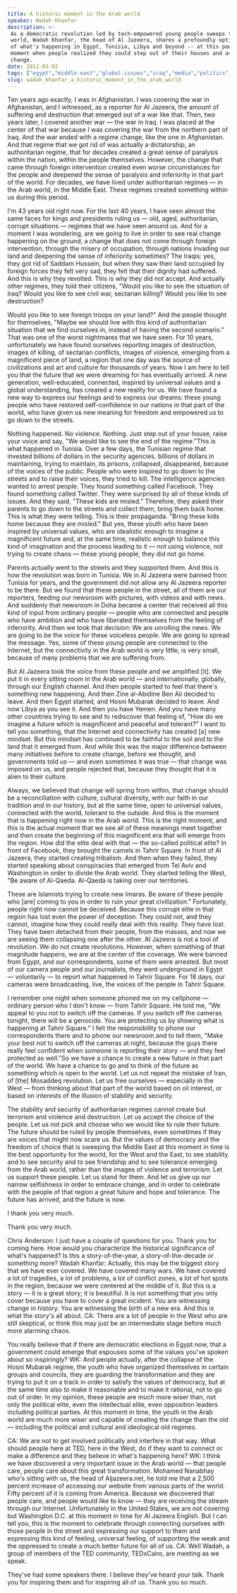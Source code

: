 ```yaml
---
title: A historic moment in the Arab world
speaker: Wadah Khanfar
description: >-
 As a democratic revolution led by tech-empowered young people sweeps the Arab
 world, Wadah Khanfar, the head of Al Jazeera, shares a profoundly optimistic view
 of what's happening in Egypt, Tunisia, Libya and beyond -- at this powerful
 moment when people realized they could step out of their houses and ask for
 change.
date: 2011-03-02
tags: ["egypt","middle-east","global-issues","iraq","media","politics","protests","technology"]
slug: wadah_khanfar_a_historic_moment_in_the_arab_world
---
```


Ten years ago exactly, I was in Afghanistan. I was covering the war in Afghanistan, and I
witnessed, as a reporter for Al Jazeera, the amount of suffering and destruction that
emerged out of a war like that. Then, two years later, I covered another war — the war in
Iraq. I was placed at the center of that war because I was covering the war from the
northern part of Iraq. And the war ended with a regime change, like the one in
Afghanistan. And that regime that we got rid of was actually a dictatorship, an
authoritarian regime, that for decades created a great sense of paralysis within the
nation, within the people themselves. However, the change that came through foreign
intervention created even worse circumstances for the people and deepened the sense of
paralysis and inferiority in that part of the world. For decades, we have lived under
authoritarian regimes — in the Arab world, in the Middle East. These regimes created
something within us during this period.

I'm 43 years old right now. For the last 40 years, I have seen almost the same faces for
kings and presidents ruling us — old, aged, authoritarian, corrupt situations — regimes
that we have seen around us. And for a moment I was wondering, are we going to live in
order to see real change happening on the ground, a change that does not come through
foreign intervention, through the misery of occupation, through nations invading our land
and deepening the sense of inferiority sometimes? The Iraqis: yes, they got rid of Saddam
Hussein, but when they saw their land occupied by foreign forces they felt very sad, they
felt that their dignity had suffered. And this is why they revolted. This is why they did
not accept. And actually other regimes, they told their citizens, "Would you like to see
the situation of Iraq? Would you like to see civil war, sectarian killing? Would you like
to see destruction?

Would you like to see foreign troops on your land?" And the people thought for themselves,
"Maybe we should live with this kind of authoritarian situation that we find ourselves in,
instead of having the second scenario." That was one of the worst nightmares that we have
seen. For 10 years, unfortunately we have found ourselves reporting images of destruction,
images of killing, of sectarian conflicts, images of violence, emerging from a magnificent
piece of land, a region that one day was the source of civilizations and art and culture
for thousands of years. Now I am here to tell you that the future that we were dreaming
for has eventually arrived. A new generation, well-educated, connected, inspired by
universal values and a global understanding, has created a new reality for us. We have
found a new way to express our feelings and to express our dreams: these young people who
have restored self-confidence in our nations in that part of the world, who have given us
new meaning for freedom and empowered us to go down to the streets.

Nothing happened. No violence. Nothing. Just step out of your house, raise your voice and
say, "We would like to see the end of the regime."This is what happened in Tunisia. Over a
few days, the Tunisian regime that invested billions of dollars in the security agencies,
billions of dollars in maintaining, trying to maintain, its prisons, collapsed,
disappeared, because of the voices of the public. People who were inspired to go down to
the streets and to raise their voices, they tried to kill. The intelligence agencies
wanted to arrest people. They found something called Facebook. They found something called
Twitter. They were surprised by all of these kinds of issues. And they said, "These kids
are misled." Therefore, they asked their parents to go down to the streets and collect
them, bring them back home. This is what they were telling. This is their propaganda.
"Bring these kids home because they are misled." But yes, these youth who have been
inspired by universal values, who are idealistic enough to imagine a magnificent future
and, at the same time, realistic enough to balance this kind of imagination and the
process leading to it — not using violence, not trying to create chaos — these young
people, they did not go home.

Parents actually went to the streets and they supported them. And this is how the
revolution was born in Tunisia. We in Al Jazeera were banned from Tunisia for years, and
the government did not allow any Al Jazeera reporter to be there. But we found that these
people in the street, all of them are our reporters, feeding our newsroom with pictures,
with videos and with news. And suddenly that newsroom in Doha became a center that
received all this kind of input from ordinary people — people who are connected and people
who have ambition and who have liberated themselves from the feeling of inferiority. And
then we took that decision: We are unrolling the news. We are going to be the voice for
these voiceless people. We are going to spread the message. Yes, some of these young
people are connected to the Internet, but the connectivity in the Arab world is very
little, is very small, because of many problems that we are suffering from.

But Al Jazeera took the voice from these people and we amplified [it]. We put it in every
sitting room in the Arab world — and internationally, globally, through our English
channel. And then people started to feel that there's something new happening. And then
Zine al-Abidine Ben Ali decided to leave. And then Egypt started, and Hosni Mubarak
decided to leave. And now Libya as you see it. And then you have Yemen. And you have many
other countries trying to see and to rediscover that feeling of, "How do we imagine a
future which is magnificent and peaceful and tolerant?" I want to tell you something, that
the Internet and connectivity has created [a] new mindset. But this mindset has continued
to be faithful to the soil and to the land that it emerged from. And while this was the
major difference between many initiatives before to create change, before we thought, and
governments told us — and even sometimes it was true — that change was imposed on us, and
people rejected that, because they thought that it is alien to their culture.

Always, we believed that change will spring from within, that change should be a
reconciliation with culture, cultural diversity, with our faith in our tradition and in
our history, but at the same time, open to universal values, connected with the world,
tolerant to the outside. And this is the moment that is happening right now in the Arab
world. This is the right moment, and this is the actual moment that we see all of these
meanings meet together and then create the beginning of this magnificent era that will
emerge from the region. How did the elite deal with that — the so-called political elite?
In front of Facebook, they brought the camels in Tahrir Square. In front of Al Jazeera,
they started creating tribalism. And then when they failed, they started speaking about
conspiracies that emerged from Tel Aviv and Washington in order to divide the Arab world.
They started telling the West, "Be aware of Al-Qaeda. Al-Qaeda is taking over our
territories.

These are Islamists trying to create new Imaras. Be aware of these people who [are] coming
to you in order to ruin your great civilization." Fortunately, people right now cannot be
deceived. Because this corrupt elite in that region has lost even the power of deception.
They could not, and they cannot, imagine how they could really deal with this reality.
They have lost. They have been detached from their people, from the masses, and now we are
seeing them collapsing one after the other. Al Jazeera is not a tool of revolution. We do
not create revolutions. However, when something of that magnitude happens, we are at the
center of the coverage. We were banned from Egypt, and our correspondents, some of them
were arrested. But most of our camera people and our journalists, they went underground in
Egypt — voluntarily — to report what happened in Tahrir Square. For 18 days, our cameras
were broadcasting, live, the voices of the people in Tahrir Square.

I remember one night when someone phoned me on my cellphone — ordinary person who I don't
know — from Tahrir Square. He told me, "We appeal to you not to switch off the cameras. If
you switch off the cameras tonight, there will be a genocide. You are protecting us by
showing what is happening at Tahrir Square." I felt the responsibility to phone our
correspondents there and to phone our newsroom and to tell them, "Make your best not to
switch off the cameras at night, because the guys there really feel confident when someone
is reporting their story — and they feel protected as well."So we have a chance to create
a new future in that part of the world. We have a chance to go and to think of the future
as something which is open to the world. Let us not repeat the mistake of Iran, of [the]
Mosaddeq revolution. Let us free ourselves — especially in the West — from thinking about
that part of the world based on oil interest, or based on interests of the illusion of
stability and security.

The stability and security of authoritarian regimes cannot create but terrorism and
violence and destruction. Let us accept the choice of the people. Let us not pick and
choose who we would like to rule their future. The future should be ruled by people
themselves, even sometimes if they are voices that might now scare us. But the values of
democracy and the freedom of choice that is sweeping the Middle East at this moment in
time is the best opportunity for the world, for the West and the East, to see stability
and to see security and to see friendship and to see tolerance emerging from the Arab
world, rather than the images of violence and terrorism. Let us support these people. Let
us stand for them. And let us give up our narrow selfishness in order to embrace change,
and in order to celebrate with the people of that region a great future and hope and
tolerance. The future has arrived, and the future is now.

I thank you very much.

Thank you very much.

Chris Anderson: I just have a couple of questions for you. Thank you for coming here. How
would you characterize the historical significance of what's happened? Is this a
story-of-the-year, a story-of-the-decade or something more? Wadah Khanfar: Actually, this
may be the biggest story that we have ever covered. We have covered many wars. We have
covered a lot of tragedies, a lot of problems, a lot of conflict zones, a lot of hot spots
in the region, because we were centered at the middle of it. But this is a story — it is a
great story; it is beautiful. It is not something that you only cover because you have to
cover a great incident. You are witnessing change in history. You are witnessing the birth
of a new era. And this is what the story's all about. CA: There are a lot of people in the
West who are still skeptical, or think this may just be an intermediate stage before much
more alarming chaos.

You really believe that if there are democratic elections in Egypt now, that a government
could emerge that espouses some of the values you've spoken about so inspiringly? WK: And
people actually, after the collapse of the Hosni Mubarak regime, the youth who have
organized themselves in certain groups and councils, they are guarding the transformation
and they are trying to put it on a track in order to satisfy the values of democracy, but
at the same time also to make it reasonable and to make it rational, not to go out of
order. In my opinion, these people are much more wiser than, not only the political elite,
even the intellectual elite, even opposition leaders including political parties. At this
moment in time, the youth in the Arab world are much more wiser and capable of creating
the change than the old — including the political and cultural and ideological old
regimes.

CA: We are not to get involved politically and interfere in that way. What should people
here at TED, here in the West, do if they want to connect or make a difference and they
believe in what's happening here? WK: I think we have discovered a very important issue in
the Arab world — that people care, people care about this great transformation. Mohamed
Nanabhay who's sitting with us, the head of Aljazeera.net, he told me that a 2,500 percent
increase of accessing our website from various parts of the world. Fifty percent of it is
coming from America. Because we discovered that people care, and people would like to know
— they are receiving the stream through our Internet. Unfortunately in the United States,
we are not covering but Washington D.C. at this moment in time for Al Jazeera English. But
I can tell you, this is the moment to celebrate through connecting ourselves with those
people in the street and expressing our support to them and expressing this kind of
feeling, universal feeling, of supporting the weak and the oppressed to create a much
better future for all of us. CA: Well Wadah, a group of members of the TED community,
TEDxCairo, are meeting as we speak.

They've had some speakers there. I believe they've heard your talk. Thank you for
inspiring them and for inspiring all of us. Thank you so much.

<!--
ad_duration=3.33
event="TED2011"
external_start_time=0
intro_duration=11.82
is_subtitle_required="False"
is_talk_featured="True"
language="en"
language_swap="False"
native_language="en"
number_of_related_talks=6
number_of_speakers=1
number_of_subtitled_videos=32
number_of_tags=8
number_of_talk_download_languages=32
number_of_talk_more_resources=0
number_of_talk_recommendations=0
number_of_talks_take_actions=0
post_ad_duration=0.83
published_timestamp="2011-03-02 19:57:00"
recording_date="2011-03-02"
speaker_description="Journalist"
speaker_is_published=1
speaker_name="Wadah Khanfar"
talk_name="A historic moment in the Arab world"
talks_tags=["egypt","middle-east","global-issues","iraq","media","politics","protests","technology"]
url_audio="https://download.ted.com/talks/WadahKhanfar_2011.mp3?apikey=acme-roadrunner"
url_photo_speaker="https://pe.tedcdn.com/images/ted/0bf2f6ab3e25850fcdaf2a19bbbd873d51c19cea_254x191.jpg"
url_photo_talk="https://pe.tedcdn.com/images/ted/54494e1a10f86cd308fda68fa0736d47f0a1404f_800x600.jpg"
url_webpage="https://www.ted.com/talks/wadah_khanfar_a_historic_moment_in_the_arab_world"
video_type_name="TED Stage Talk"
-->